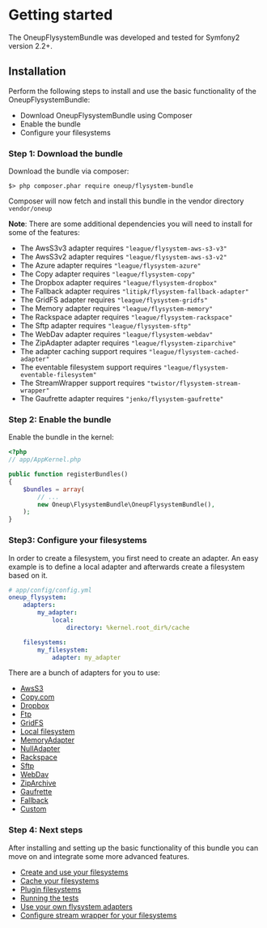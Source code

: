 # Getting started

The OneupFlysystemBundle was developed and tested for Symfony2 version 2.2+.

## Installation
Perform the following steps to install and use the basic functionality of the OneupFlysystemBundle:

* Download OneupFlysystemBundle using Composer
* Enable the bundle
* Configure your filesystems

### Step 1: Download the bundle

Download the bundle via composer:

```
$> php composer.phar require oneup/flysystem-bundle
```

Composer will now fetch and install this bundle in the vendor directory `vendor/oneup`

**Note**: There are some additional dependencies you will need to install for some of the features:

* The AwsS3v3 adapter requires `"league/flysystem-aws-s3-v3"`
* The AwsS3v2 adapter requires `"league/flysystem-aws-s3-v2"`
* The Azure adapter requires `"league/flysystem-azure"`
* The Copy adapter requires `"league/flysystem-copy"`
* The Dropbox adapter requires `"league/flysystem-dropbox"`
* The Fallback adapter requires `"litipk/flysystem-fallback-adapter"`
* The GridFS adapter requires `"league/flysystem-gridfs"`
* The Memory adapter requires `"league/flysystem-memory"`
* The Rackspace adapter requires `"league/flysystem-rackspace"`
* The Sftp adapter requires `"league/flysystem-sftp"`
* The WebDav adapter requires `"league/flysystem-webdav"`
* The ZipAdapter adapter requires `"league/flysystem-ziparchive"`
* The adapter caching support requires `"league/flysystem-cached-adapter"`
* The eventable filesystem support requires `"league/flysystem-eventable-filesystem"`
* The StreamWrapper support requires `"twistor/flysystem-stream-wrapper"`
* The Gaufrette adapter requires `"jenko/flysystem-gaufrette"`

### Step 2: Enable the bundle
Enable the bundle in the kernel:

``` php
<?php
// app/AppKernel.php

public function registerBundles()
{
    $bundles = array(
        // ...
        new Oneup\FlysystemBundle\OneupFlysystemBundle(),
    );
}
```

### Step3: Configure your filesystems
In order to create a filesystem, you first need to create an adapter. An easy example is to define a local adapter
and afterwards create a filesystem based on it.

```yaml
# app/config/config.yml
oneup_flysystem:
    adapters:
        my_adapter:
            local:
                directory: %kernel.root_dir%/cache

    filesystems:
        my_filesystem:
            adapter: my_adapter
```

There are a bunch of adapters for you to use:

* [AwsS3](adapter_awss3.md)
* [Copy.com](https://github.com/copy-app/php-client-library)
* [Dropbox](adapter_dropbox.md)
* [Ftp](adapter_ftp.md)
* [GridFS](adapter_gridfs.md)
* [Local filesystem](adapter_local.md)
* [MemoryAdapter](adapter_memory.md)
* [NullAdapter](adapter_nulladapter.md)
* [Rackspace](adapter_rackspace.md)
* [Sftp](adapter_sftp.md)
* [WebDav](adapter_webdav.md)
* [ZipArchive](adapter_ziparchive.md)
* [Gaufrette](adapter_gaufrette.md)
* [Fallback](adapter_fallback.md)
* [Custom](adapter_custom.md)

### Step 4: Next steps

After installing and setting up the basic functionality of this bundle you can move on and integrate some more advanced features.

* [Create and use your filesystems](filesystem_create.md)
* [Cache your filesystems](filesystem_cache.md)
* [Plugin filesystems](filesystem_plugin.md)
* [Running the tests](tests.md)
* [Use your own flysystem adapters](adapter_custom.md)
* [Configure stream wrapper for your filesystems](filesystem_stream_wrapper.md)
